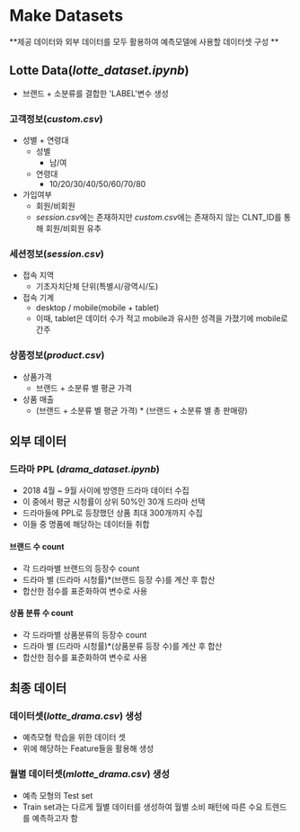 # Make Datasets

**제공 데이터와 외부 데이터를 모두 활용하여 예측모델에 사용할 데이터셋 구성 **

## Lotte Data(*lotte_dataset.ipynb*)

- 브랜드 + 소분류를 결합한 'LABEL'변수 생성

### 고객정보(*custom.csv*)

- 성별 + 연령대
  - 성별
    - 남/여
  - 연령대
    - 10/20/30/40/50/60/70/80
- 가입여부
  - 회원/비회원
  - *session.csv*에는 존재하지만 *custom.csv*에는 존재하지 않는 CLNT_ID를 통해 회원/비회원 유추 

### 세션정보(*session.csv*)

- 접속 지역
  - 기초자치단체 단위(특별시/광역시/도)
- 접속 기계
  - desktop / mobile(mobile + tablet)   
  - 이때, tablet은 데이터 수가 적고 mobile과 유사한 성격을 가졌기에 mobile로 간주

### 상품정보(*product.csv*)

- 상품가격
  - 브랜드 + 소분류 별 평균 가격
- 상품 매출 
  - (브랜드 + 소분류 별 평균 가격) * (브랜드 + 소분류 별 총 판매량)



## 외부 데이터

### 드라마 PPL (*drama_dataset.ipynb*)

- 2018 4월 ~ 9월 사이에 방영한 드라마 데이터 수집
- 이 중에서 평균 시청률이 상위 50%인 30개 드라마 선택
- 드라마들에 PPL로 등장했던 상품 최대 300개까지 수집
- 이들 중 명품에 해당하는 데이터들 취합

#### 브랜드 수 count

- 각 드라마별 브랜드의 등장수 count
- 드라마 별 (드라마 시청률)*(브랜드 등장 수)를 계산 후 합산
- 합산한 점수를 표준화하여 변수로 사용

#### 상품 분류 수 count

- 각 드라마별 상품분류의 등장수 count
- 드라마 별 (드라마 시청률)*(상품분류 등장 수)를 계산 후 합산
- 합산한 점수를 표준화하여 변수로 사용



## 최종 데이터

### 데이터셋(*lotte_drama.csv*) 생성

- 예측모형 학습을 위한 데이터 셋
- 위에 해당하는 Feature들을 활용해 생성

### 월별 데이터셋(*mlotte_drama.csv*) 생성

- 예측 모형의 Test set
- Train set과는 다르게 월별 데이터를 생성하여 월별 소비 패턴에 따른 수요 트렌드를 예측하고자 함

